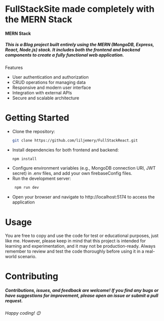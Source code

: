 # FullStackSite made completely with the MERN Stack

#### MERN Stack

##### This is a Blog project built entirely using the MERN (MongoDB, Express, React, Node.js) stack. It includes both the frontend and backend components to create a fully functional web application.

Features
- User authentication and authorization
- CRUD operations for managing data
- Responsive and modern user interface
- Integration with external APIs
- Secure and scalable architecture


# Getting Started
- Clone the repository:
  ```sh
  git clone https://github.com/liljemery/FullStackReact.git
  ```
- Install dependencies for both frontend and backend:
  ```sh
  npm install
  ```
- Configure environment variables (e.g., MongoDB connection URI, JWT secret) in .env files, and add your own firebaseConfig files.
- Run the development server:
  ```sh
   npm run dev
  ```
- Open your browser and navigate to http://localhost:5174 to access the application

# Usage
You are free to copy and use the code for test or educational purposes, just like me. However, please keep in mind that this project is intended for learning and experimentation, and it may not be production-ready. Always remember to review and test the code thoroughly before using it in a real-world scenario.

# Contributing
##### Contributions, issues, and feedback are welcome! If you find any bugs or have suggestions for improvement, please open an issue or submit a pull request.

###### Happy coding! 😊
